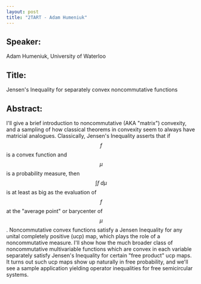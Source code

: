 ```yaml
---
layout: post
title: "2TART - Adam Humeniuk"
---
```


## Speaker:

Adam Humeniuk, University of Waterloo

## Title:

Jensen's Inequality for separately convex noncommutative functions

## Abstract:

I'll give a brief introduction to noncommutative (AKA "matrix") convexity, and a sampling of how classical theorems in convexity seem to always have matricial analogues. Classically, Jensen's Inequality asserts that if $$f$$ is a convex function and $$\mu$$ is a probability measure, then $$\int f\; d\mu$$ is at least as big as the evaluation of $$f$$ at the "average point" or barycenter of $$\mu$$. Noncommutative convex functions satisfy a Jensen Inequality for any unital completely positive (ucp) map, which plays the role of a noncommutative measure. I'll show how the much broader class of noncommutative multivariable functions which are convex in each variable separately satisfy Jensen's Inequality for certain "free product" ucp maps. It turns out such ucp maps show up naturally in free probability, and we'll see a sample application yielding operator inequalities for free semicircular systems.